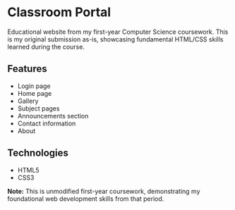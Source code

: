 # Classroom Portal

Educational website from my first-year Computer Science coursework. This is my original submission as-is, showcasing fundamental HTML/CSS skills learned during the course.

## Features

- Login page
- Home page
- Gallery
- Subject pages
- Announcements section
- Contact information
- About

## Technologies

- HTML5
- CSS3

**Note:** This is unmodified first-year coursework, demonstrating my foundational web development skills from that period.
